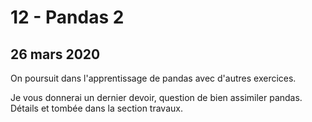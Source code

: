 # 12 - Pandas 2

## 26 mars 2020

On poursuit dans l'apprentissage de pandas avec d'autres exercices.

Je vous donnerai un dernier devoir, question de bien assimiler pandas. Détails et tombée dans la section travaux.

